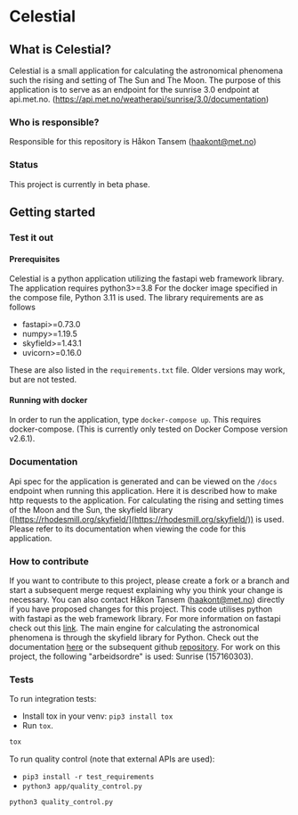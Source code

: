 # Celestial

## What is Celestial?

Celestial is a small application for calculating the astronomical phenomena such the rising and setting of The Sun and The Moon.
The purpose of this application is to serve as an endpoint for the sunrise 3.0 endpoint at api.met.no. (<https://api.met.no/weatherapi/sunrise/3.0/documentation>)

### Who is responsible?

Responsible for this repository is Håkon Tansem (haakont@met.no)

### Status

This project is currently in beta phase.

## Getting started

### Test it out

#### Prerequisites

Celestial is a python application utilizing the fastapi web framework library.
The application requires python3>=3.8
For the docker image specified in the compose file, Python 3.11 is used.
The library requirements are as follows

- fastapi>=0.73.0
- numpy>=1.19.5
- skyfield>=1.43.1
- uvicorn>=0.16.0

These are also listed in the `requirements.txt` file.
Older versions may work, but are not tested.

#### Running with docker

In order to run the application, type `docker-compose up`.
This requires docker-compose. (This is currently only tested on Docker Compose version v2.6.1).

### Documentation

Api spec for the application is generated and can be viewed on the `/docs` endpoint when running this application. Here it is described how to make http requests to the application.
For calculating the rising and setting times of the Moon and the Sun, the skyfield library ([https://rhodesmill.org/skyfield/](https://rhodesmill.org/skyfield/)) is used. Please refer to
its documentation when viewing the code for this application.  

### How to contribute

If you want to contribute to this project, please create a fork or a branch and start a subsequent merge request explaining why you think your change is necessary.
You can also contact Håkon Tansem (haakont@met.no) directly if you have proposed changes for this project.
This code utilises python with fastapi as the web framework library. For more information on fastapi check out this [link](https://fastapi.tiangolo.com/).
The main engine for calculating the astronomical phenomena is through the skyfield library for Python. Check out the documentation [here](https://rhodesmill.org/skyfield/) or the subsequent github [repository](https://github.com/skyfielders/python-skyfield).
For work on this project, the following "arbeidsordre" is used: Sunrise (157160303).

### Tests

To run integration tests:

- Install tox in your venv: ```pip3 install tox```
- Run ```tox```.

```bash
tox
```

To run quality control (note that external APIs are used):

- ```pip3 install -r test_requirements```
- ```python3 app/quality_control.py```

```bash
python3 quality_control.py
```
